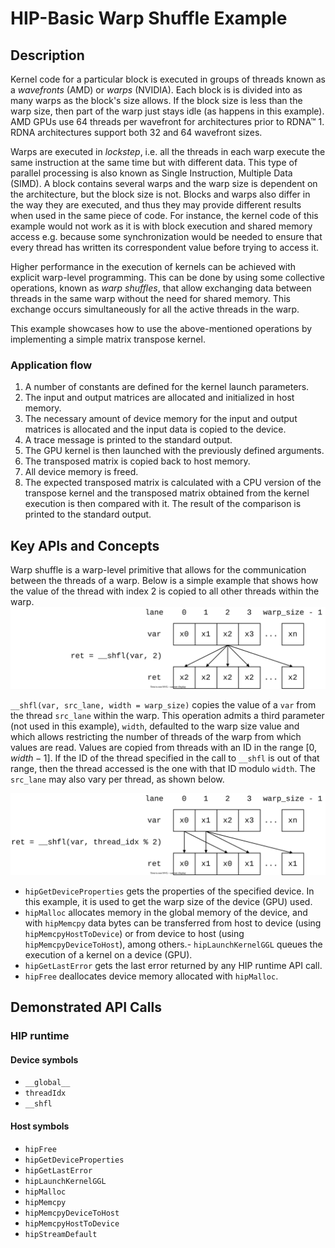 # HIP-Basic Warp Shuffle Example

## Description
Kernel code for a particular block is executed in groups of threads known as a _wavefronts_ (AMD) or _warps_ (NVIDIA). Each block is is divided into as many warps as the block's size allows. If the block size is less than the warp size, then part of the warp just stays idle (as happens in this example). AMD GPUs use 64 threads per wavefront for architectures prior to RDNA™ 1. RDNA architectures support both 32 and 64 wavefront sizes.

Warps are executed in _lockstep_, i.e. all the threads in each warp execute the same instruction at the same time but with different data. This type of parallel processing is also known as Single Instruction, Multiple Data (SIMD). A block contains several warps and the warp size is dependent on the architecture, but the block size is not. Blocks and warps also differ in the way they are executed, and thus they may provide different results when used in the same piece of code. For instance, the kernel code of this example would not work as it is with block execution and shared memory access e.g. because some synchronization would be needed to ensure that every thread has written its correspondent value before trying to access it.

Higher performance in the execution of kernels can be achieved with explicit warp-level programming. This can be done by using some collective operations, known as _warp shuffles_, that allow exchanging data between threads in the same warp without the need for shared memory. This exchange occurs simultaneously for all the active threads in the warp.

This example showcases how to use the above-mentioned operations by implementing a simple matrix transpose kernel.

### Application flow
1. A number of constants are defined for the kernel launch parameters.
2. The input and output matrices are allocated and initialized in host memory.
3. The necessary amount of device memory for the input and output matrices is allocated and the input data is copied to the device.
4. A trace message is printed to the standard output.
5. The GPU kernel is then launched with the previously defined arguments.
6. The transposed matrix is copied back to host memory.
7. All device memory is freed.
8. The expected transposed matrix is calculated with a CPU version of the transpose kernel and the transposed matrix obtained from the kernel execution is then compared with it. The result of the comparison is printed to the standard output.

## Key APIs and Concepts
Warp shuffle is a warp-level primitive that allows for the communication between the threads of a warp. Below is a simple example that shows how the value of the thread with index 2 is copied to all other threads within the warp.
![warp_shuffle_simple.svg](warp_shuffle_simple.svg)

`__shfl(var, src_lane, width = warp_size)` copies the value of a `var` from the thread `src_lane` within the warp. This operation admits a third parameter (not used in this example), `width`, defaulted to the warp size value and which allows restricting the number of threads of the warp from which values are read. Values are copied from threads with an ID in the range $[0, width-1]$. If the ID of the thread specified in the call to `__shfl` is out of that range, then the thread accessed is the one with that ID modulo `width`. The `src_lane` may also vary per thread, as shown below.

![warp_shuffle.svg](warp_shuffle.svg)

- `hipGetDeviceProperties` gets the properties of the specified device. In this example, it is used to get the warp size of the device (GPU) used.
- `hipMalloc` allocates memory in the global memory of the device, and with `hipMemcpy` data bytes can be transferred from host to device (using `hipMemcpyHostToDevice`) or from device to host (using `hipMemcpyDeviceToHost`), among others.- `hipLaunchKernelGGL` queues the execution of a kernel on a device (GPU).
- `hipGetLastError` gets the last error returned by any HIP runtime API call.
- `hipFree` deallocates device memory allocated with `hipMalloc`.

## Demonstrated API Calls

### HIP runtime

#### Device symbols
- `__global__`
- `threadIdx`
- `__shfl`

#### Host symbols
- `hipFree`
- `hipGetDeviceProperties`
- `hipGetLastError`
- `hipLaunchKernelGGL`
- `hipMalloc`
- `hipMemcpy`
- `hipMemcpyDeviceToHost`
- `hipMemcpyHostToDevice`
- `hipStreamDefault`
